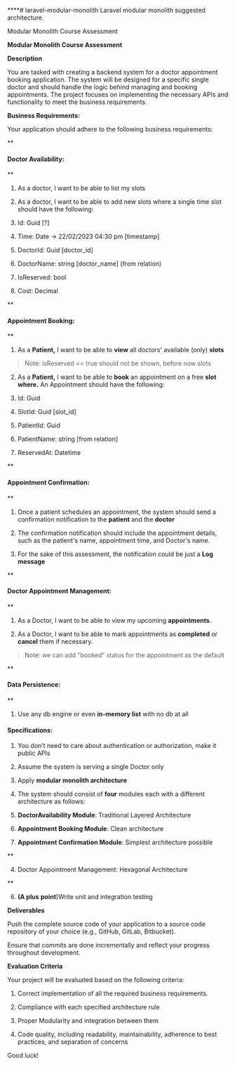 ****# laravel-modular-monolith
Laravel modular monolith suggested architecture. 

Modular Monolith Course Assessment

**Modular Monolith Course Assessment**

**Description**

You are tasked with creating a backend system for a doctor appointment booking application. The system will be designed for a specific single doctor and should handle the logic behind managing and booking appointments. The project focuses on implementing the necessary APIs and functionality to meet the business requirements.

**Business Requirements:**

Your application should adhere to the following business requirements:

**

#### Doctor Availability:

**

1.  As a doctor, I want to be able to list my slots
    
2.  As a doctor, I want to be able to add new slots where a single time slot should have the following:
    

1.  Id: Guid [?]
    
2.  Time: Date → 22/02/2023 04:30 pm [timestamp]
    
3.  DoctorId: Guid [doctor_id]
    
4.  DoctorName: string [doctor_name] (from relation)

5.  IsReserved: bool 
    
6.  Cost: Decimal 
    

**

#### Appointment Booking:

** 

1.  As a **Patient,** I want to be able to **view** all doctors' available (only) **slots**
> Note: isReserved == true should not be shown, before now slots
    
2.  As a **Patient,** I want to be able to **book** an appointment on a free **slot where.** An Appointment should have the following:
    

1.  Id: Guid 
    
2.  SlotId: Guid [slot_id]
    
3.  PatientId: Guid
    
4.  PatientName: string [from relation]
    
5.  ReservedAt: Datetime
    

**

#### Appointment Confirmation:

**

1.  Once a patient schedules an appointment, the system should send a confirmation notification to the **patient** and the **doctor**
    
2.  The confirmation notification should include the appointment details, such as the patient's name, appointment time, and Doctor's name.
    
3.  For the sake of this assessment, the notification could be just a **Log message**
    

**

#### Doctor Appointment Management:

**

1.  As a Doctor, I want to be able to view my upcoming **appointments**.
    
2.  As a Doctor, I want to be able to mark appointments as **completed** or **cancel** them if necessary.
> Note: we can add "booked" status for the appointment as the default

**

#### Data Persistence:

**

1.  Use any db engine or even **in-memory list** with no db at all
    

#### **Specifications:**

1.  You don’t need to care about authentication or authorization, make it public APIs
    
2.  Assume the system is serving a single Doctor only
    
3.  Apply **modular monolith architecture**
    
4.  The system should consist of **four** modules each with a different architecture as follows:
    

1.  **DoctorAvailability Module**: Traditional Layered Architecture
    
2.  **Appointment Booking Module**: Clean architecture
    
3.  **Appointment Confirmation Module**: Simplest architecture possible
    
**

4. Doctor Appointment Management: Hexagonal Architecture

**

6.  **(A plus** **point**)Write unit and integration testing
    

**Deliverables**

Push the complete source code of your application to a source code repository of your choice (e.g., GitHub, GitLab, Bitbucket).

Ensure that commits are done incrementally and reflect your progress throughout development.

**Evaluation Criteria**

Your project will be evaluated based on the following criteria:

1.  Correct implementation of all the required business requirements.
    
2.  Compliance with each specified architecture rule
    
3.  Proper Modularity and integration between them
    
4.  Code quality, including readability, maintainability, adherence to best practices, and separation of concerns
    

Good luck!
